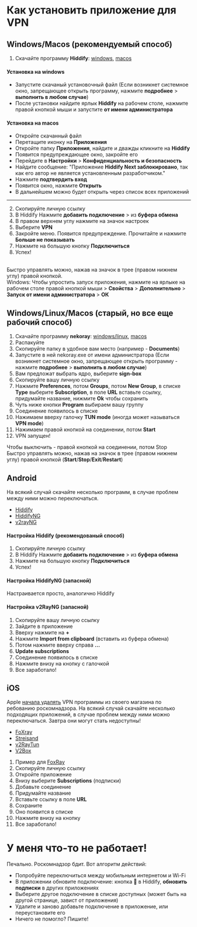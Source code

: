 # Как установить приложение для VPN

## Windows/Macos (рекомендуемый способ)

1. Скачайте программу **Hiddify**: [windows](https://github.com/hiddify/hiddify-next/releases/latest/download/Hiddify-Windows-Setup-x64.exe), [macos](https://github.com/hiddify/hiddify-next/releases/latest/download/Hiddify-MacOS.dmg)

#### Установка на windows
- Запустите скачаный установочный файл (Если возникнет системное окно, запрещающее открыть программу, нажмите **подробнее** > **выполнить в любом случае**)
- После установки найдите ярлык **Hiddify** на рабочем столе, нажмите правой кнопкой мыши и запустите **от имени администратора**

#### Установка на macos
- Откройте скачанный файл
- Перетащите иконку на **Приложения**
- Откройте папку **Приложения**, найдите и дважды кликните на **Hiddify**
- Появится предупреждающее окно, закройте его
- Перейдите в **Настройки** > **Конфиденциальность и безопасность**
- Найдите сообщение: "Приложение **Hiddify Next заблокировано**, так как его автор не является установленным разработчиком."
- Нажмите **подтвердить вход**
- Появится окно, нажмите **Открыть**
- В дальнейшем можно будет открыть через список всех приложений

---

2. Скопируйте личную ссылку
3. В Hiddify Нажмите **добавить подключение** > из **буфера обмена**
4. В правом верхнем углу нажмите на значок настроек
5. Выберите **VPN**
6. Закройте меню. Появится предупреждение. Прочитайте и нажмите **Больше не показывать**
7. Нажмите на большую кнопку **Подключиться**
8. Успех!

<br>Быстро управлять можно, нажав на значок в трее (правом нижнем углу) правой кнопкой.
<br>Windows: Чтобы упростить запуск приложения, нажмите на ярлыке на рабочем столе правой кнопкой мыши > **Свойства** > **Дополнительно** > **Запуск от имени администратора** > **ОК**

## Windows/Linux/Macos (старый, но все еще рабочий способ)

1. Скачайте программу **nekoray**: [windows/linux](https://github.com/MatsuriDayo/nekoray/releases/latest), [macos](https://github.com/aaaamirabbas/nekoray-macos/releases/latest)
2. Распакуйте
3. Скопируйте папку в удобное вам место (например - **Documents**)
4. Запустите в ней nekoray.exe от имени администратора (Если возникнет системное окно, запрещающее открыть программу - нажмите **подробнее** > **выполнить в любом случае**)
5. Вам предложат выбрать ядро, выберите **sign-box**
6. Скопируйте вашу личную ссылку
7. Нажмите **Preferences**, потом **Groups**, потом **New Group**, в списке **Type** выберите **Subscription**, в поле **URL** вставьте ссылку, придумайте название, нижмите **Ok** чтобы сохранить
8. Чуть ниже кнопки **Program** выбираем вашу группу
9. Соединение появилось в списке
10. Нажимаем вверху галочку **TUN mode** (иногда может называться **VPN mode**)
11. Нажимаем правой кнопкой на соединении, потом **Start**
12. VPN запущен!

Чтобы выключить - правой кнопкой на соединении, потом Stop
<br>Быстро управлять можно, нажав на значок в трее (правом нижнем углу) правой кнопкой (**Start**/**Stop**/**Exit**/**Restart**)

## Android
На всякий случай скачайте несколько программ, в случае проблем между ними можно переключаться.

- [Hiddify](https://play.google.com/store/apps/details?id=app.hiddify.com)
- [HiddifyNG](https://play.google.com/store/apps/details?id=ang.hiddify.com)
- [v2rayNG](https://play.google.com/store/apps/details?id=com.v2ray.ang)

#### Настройка Hiddify (рекомендованый способ)
1. Скопируйте личную ссылку
2. В Hiddify Нажмите **добавить подключение** > из **буфера обмена**
3. Нажмите на большую кнопку **Подключиться**
4. Успех!

#### Настройка HiddifyNG (запасной)
Настраивается просто, аналогично Hiddify

#### Настройка v2RayNG (запасной)
1. Скопируйте вашу личную ссылку
2. Зайдите в приложение
3. Вверху нажмите на **+**
4. Нажмите **Import from clipboard** (вставить из буфера обмена)
5. Потом нажмите вверху справа **...**
6. **Update subscriptions**
7. Соединение появилось в списке
8. Нажмите внизу на кнопку с галочкой
9. Все заработало!

## iOS

Apple [начала удалять](https://habr.com/ru/news/826694/) VPN программы из своего магазина по ребованию роскомнадзора. На всякий случай скачайте несколько подходящих приложений, в случае проблем между ними можно переключаться. Завтра они могут стать недоступны!

- [FoXray](https://apps.apple.com/ru/app/foxray/id6448898396)
- [Streisand](https://apps.apple.com/ru/app/streisand/id6450534064)
- [v2RayTun](https://apps.apple.com/ru/app/v2raytun/id6476628951)
- [V2Box](https://apps.apple.com/ru/app/v2box-v2ray-client/id6446814690)

1. Пример для [FoxRay](https://apps.apple.com/us/app/foxray/id6448898396)
2. Скопируйте личную ссылку
3. Откройте приложение
4. Внизу выберите **Subscriptions** (подписки)
5. Добавьте соединение
6. Придумайте название
7. Вставьте ссылку в поле **URL**
8. Сохраните
9. Оно появится в списке
10. Нажмите внизу на кнопку
11. Все заработало!

# У меня что-то не работает!

Печально. Роскомнадзор бдит. Вот алгоритм действий:
- Попробуйте переключиться между мобильным интернетом и Wi-Fi
- В приложении обновите подключение: кнопка 🔄 в Hiddify, **обновить подписки** в других приложениях
- Выберите другое подключение в списке доступных (может быть на другой странице, завист от приложения)
- Удалите и заново добавьте подключение в приложение, или переустановите его
- Ничего не помогло? Пишите!
